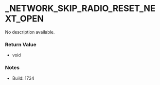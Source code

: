 # _NETWORK_SKIP_RADIO_RESET_NEXT_OPEN

No description available.

### Return Value
* void

### Notes
* Build: 1734

